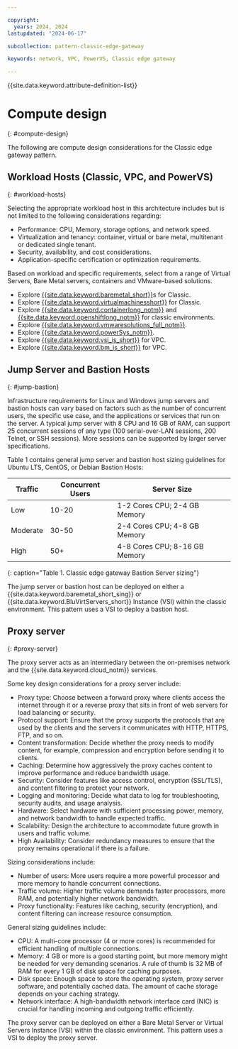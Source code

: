 ```yaml
---

copyright:
  years: 2024, 2024
lastupdated: "2024-06-17"

subcollection: pattern-classic-edge-gateway

keywords: network, VPC, PowerVS, Classic edge gateway

---
```


{{site.data.keyword.attribute-definition-list}}

# Compute design
{: #compute-design}

The following are compute design considerations for the Classic edge gateway pattern.

## Workload Hosts (Classic, VPC, and PowerVS)
{: #workload-hosts}

Selecting the appropriate workload host in this architecture includes but is not limited to the following considerations regarding:

-   Performance: CPU, Memory, storage options, and network speed.
-   Virtualization and tenancy: container, virtual or bare metal, multitenant or dedicated single tenant.
-   Security, availability, and cost considerations.
-   Application-specific certification or optimization requirements.

Based on workload and specific requirements, select from a range of Virtual Servers, Bare Metal servers, containers and VMware-based solutions.

* Explore [{{site.data.keyword.baremetal_short}}](/docs/bare-metal?topic=bare-metal-about-bm)s for Classic.
* Explore [{{site.data.keyword.virtualmachinesshort}}](/docs/virtual-servers?topic=virtual-servers-about-virtual-servers) for Classic.
* Explore [{{site.data.keyword.containerlong_notm}}](/docs/containers?topic=containers-cluster-create-classic&interface=ui) and [{{site.data.keyword.openshiftlong_notm}}](/docs/openshift?topic=openshift-getting-started) for classic environments.
* Explore [{{site.data.keyword.vmwaresolutions_full_notm}}](/docs/vmwaresolutions?topic=vmwaresolutions-getting-started).
* Explore [{{site.data.keyword.powerSys_notm}}](/docs/power-iaas?topic=power-iaas-getting-started).
* Explore [{{site.data.keyword.vsi_is_short}}](/docs/vpc?topic=vpc-about-advanced-virtual-servers) for VPC.
* Explore [{{site.data.keyword.bm_is_short}}](/docs/vpc?topic=vpc-about-bare-metal-servers) for VPC.

## Jump Server and Bastion Hosts
{: #jump-bastion}

Infrastructure requirements for Linux and Windows jump servers and bastion hosts can vary based on factors such as the number of concurrent users, the specific use case, and the applications or services that run on the server. A typical jump server with 8 CPU and 16 GB of RAM, can support 25 concurrent sessions of any type (100 serial-over-LAN sessions, 200 Telnet, or SSH sessions). More sessions can be supported by larger server specifications.

Table 1 contains general jump server and bastion host sizing guidelines for Ubuntu LTS, CentOS, or Debian Bastion Hosts:

| Traffic | Concurrent Users | Server Size               |
|-------------|----------------------|-------------------------------|
| Low         | 10-20                | 1-2 Cores CPU; 2-4 GB Memory  |
| Moderate    | 30-50                | 2-4 Cores CPU; 4-8 GB Memory  |
| High        | 50+                  | 4-8 Cores CPU; 8-16 GB Memory |
{: caption="Table 1. Classic edge gateway Bastion Server sizing"}

The jump server or bastion host can be deployed on either a {{site.data.keyword.baremetal_short_sing}} or {{site.data.keyword.BluVirtServers_short}} Instance (VSI) within the classic environment. This pattern uses a VSI to deploy a bastion host.

## Proxy server
{: #proxy-server}

The proxy server acts as an intermediary between the on-premises network and the {{site.data.keyword.cloud_notm}} services.

Some key design considerations for a proxy server include:

- Proxy type: Choose between a forward proxy where clients access the internet through it or a reverse proxy that sits in front of web servers for load balancing or security.
- Protocol support: Ensure that the proxy supports the protocols that are used by the clients and the servers it communicates with HTTP, HTTPS, FTP, and so on.
- Content transformation: Decide whether the proxy needs to modify content, for example, compression and encryption before sending it to clients.
- Caching: Determine how aggressively the proxy caches content to improve performance and reduce bandwidth usage.
- Security: Consider features like access control, encryption (SSL/TLS), and content filtering to protect your network.
- Logging and monitoring: Decide what data to log for troubleshooting, security audits, and usage analysis.
- Hardware: Select hardware with sufficient processing power, memory, and network bandwidth to handle expected traffic.
- Scalability: Design the architecture to accommodate future growth in users and traffic volume.
- High Availability: Consider redundancy measures to ensure that the proxy remains operational if there is a failure.

Sizing considerations include:

- Number of users: More users require a more powerful processor and more memory to handle concurrent connections.
- Traffic volume: Higher traffic volume demands faster processors, more RAM, and potentially higher network bandwidth.
- Proxy functionality: Features like caching, security (encryption), and content filtering can increase resource consumption.

General sizing guidelines include:

- CPU: A multi-core processor (4 or more cores) is recommended for efficient handling of multiple connections.
- Memory: 4 GB or more is a good starting point, but more memory might be needed for very demanding scenarios. A rule of thumb is 32 MB of RAM for every 1 GB of disk space for caching purposes.
- Disk space: Enough space to store the operating system, proxy server software, and potentially cached data. The amount of cache storage depends on your caching strategy.
- Network interface: A high-bandwidth network interface card (NIC) is crucial for handling incoming and outgoing traffic efficiently.

The proxy server can be deployed on either a Bare Metal Server or Virtual Servers Instance (VSI) within the classic environment. This pattern uses a VSI to deploy the proxy server.
